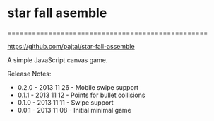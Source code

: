 # star fall asemble
=================================================

https://github.com/pajtai/star-fall-assemble

A simple JavaScript canvas game.

Release Notes:

* 0.2.0 - 2013 11 26 - Mobile swipe support
* 0.1.1 - 2013 11 12 - Points for bullet collisions
* 0.1.0 - 2013 11 11 - Swipe support
* 0.0.1 - 2013 11 08 - Initial minimal game
